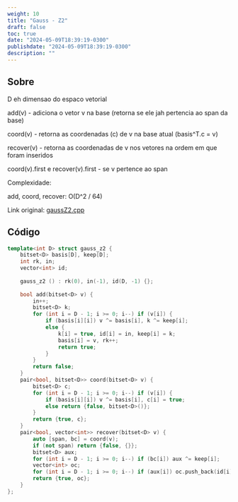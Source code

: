 ```yaml
---
weight: 10
title: "Gauss - Z2"
draft: false
toc: true
date: "2024-05-09T18:39:19-0300"
publishdate: "2024-05-09T18:39:19-0300"
description: ""
---
```


## Sobre
 D eh dimensao do espaco vetorial

 add(v) - adiciona o vetor v na base (retorna se ele jah pertencia ao span da base)

 coord(v) - retorna as coordenadas (c) de v na base atual (basis^T.c = v)

 recover(v) - retorna as coordenadas de v nos vetores na ordem em que foram inseridos

 coord(v).first e recover(v).first - se v pertence ao span



 Complexidade:

 add, coord, recover: O(D^2 / 64)



Link original: [gaussZ2.cpp](https://github.com/brunomaletta/Biblioteca/tree/master/Codigo/Matematica/gaussZ2.cpp)

## Código
```cpp
template<int D> struct gauss_z2 {
	bitset<D> basis[D], keep[D];
	int rk, in;
	vector<int> id;
 
	gauss_z2 () : rk(0), in(-1), id(D, -1) {};
 
	bool add(bitset<D> v) {
		in++;
		bitset<D> k;
		for (int i = D - 1; i >= 0; i--) if (v[i]) {
			if (basis[i][i]) v ^= basis[i], k ^= keep[i];
			else {
				k[i] = true, id[i] = in, keep[i] = k;
				basis[i] = v, rk++;
				return true;
			}
		}
		return false;
	}
	pair<bool, bitset<D>> coord(bitset<D> v) {
		bitset<D> c;
		for (int i = D - 1; i >= 0; i--) if (v[i]) {
			if (basis[i][i]) v ^= basis[i], c[i] = true;
			else return {false, bitset<D>()};
		}
		return {true, c};
	}
	pair<bool, vector<int>> recover(bitset<D> v) {
		auto [span, bc] = coord(v);
		if (not span) return {false, {}};
		bitset<D> aux;
		for (int i = D - 1; i >= 0; i--) if (bc[i]) aux ^= keep[i];
		vector<int> oc;
		for (int i = D - 1; i >= 0; i--) if (aux[i]) oc.push_back(id[i]);
		return {true, oc};
	}
};
```
